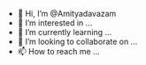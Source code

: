- 👋 Hi, I’m @Amityadavazam
- 👀 I’m interested in ...
- 🌱 I’m currently learning ...
- 💞️ I’m looking to collaborate on ...
- 📫 How to reach me ...

<!---
Amityadavazam/Amityadavazam is a ✨ special ✨ repository because its `README.md` (this file) appears on your GitHub profile.
You can click the Preview link to take a look at your changes.
--->

